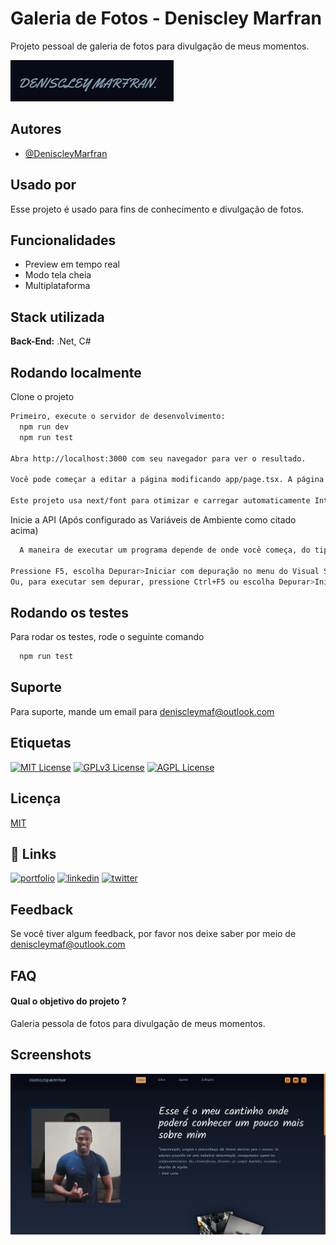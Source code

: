 # Galeria de Fotos - Deniscley Marfran

Projeto pessoal de galeria de fotos para divulgação de meus momentos.

<img alt="logo" src="logo.jpg"/>

## Autores

- [@DeniscleyMarfran](https://github.com/Deniscley)

## Usado por

Esse projeto é usado para fins de conhecimento e divulgação de fotos.

## Funcionalidades

- Preview em tempo real
- Modo tela cheia
- Multiplataforma

## Stack utilizada

**Back-End:** .Net, C#

## Rodando localmente

Clone o projeto

```bash
Primeiro, execute o servidor de desenvolvimento:
  npm run dev
  npm run test

Abra http://localhost:3000 com seu navegador para ver o resultado.

Você pode começar a editar a página modificando app/page.tsx. A página é atualizada automaticamente conforme você edita o arquivo.

Este projeto usa next/font para otimizar e carregar automaticamente Inter, uma fonte personalizada do Google.
```

Inicie a API (Após configurado as Variáveis de Ambiente como citado acima)

```bash
  A maneira de executar um programa depende de onde você começa, do tipo de programa e de você desejar executar no depurador. No caso mais simples, para compilar e executar um projeto aberto no Visual Studio:

Pressione F5, escolha Depurar>Iniciar com depuração no menu do Visual Studio ou selecione a seta verde Iniciar e o nome do projeto na barra de ferramentas do Visual Studio.
Ou, para executar sem depurar, pressione Ctrl+F5 ou escolha Depurar>Iniciar sem depuração no menu do Visual Studio.
```

## Rodando os testes

Para rodar os testes, rode o seguinte comando

```bash
  npm run test
```

## Suporte

Para suporte, mande um email para deniscleymaf@outlook.com

## Etiquetas

[![MIT License](https://img.shields.io/badge/License-MIT-green.svg)](https://choosealicense.com/licenses/mit/)
[![GPLv3 License](https://img.shields.io/badge/License-GPL%20v3-yellow.svg)](https://opensource.org/licenses/)
[![AGPL License](https://img.shields.io/badge/license-AGPL-blue.svg)](http://www.gnu.org/licenses/agpl-3.0)

## Licença

[MIT](https://choosealicense.com/licenses/mit/)

## 🔗 Links

[![portfolio](https://img.shields.io/badge/my_portfolio-000?style=for-the-badge&logo=ko-fi&logoColor=white)](https://denis-marfran-portfolio.netlify.app)
[![linkedin](https://img.shields.io/badge/linkedin-0A66C2?style=for-the-badge&logo=linkedin&logoColor=white)](https://www.linkedin.com/in/deniscleymarfran/)
[![twitter](https://img.shields.io/badge/twitter-1DA1F2?style=for-the-badge&logo=twitter&logoColor=white)](https://twitter.com/DeniscleyMAF)

## Feedback

Se você tiver algum feedback, por favor nos deixe saber por meio de deniscleymaf@outlook.com

## FAQ

#### Qual o objetivo do projeto ?

Galeria pessola de fotos para divulgação de meus momentos.

## Screenshots

<img alt="template" src="template.jpg"/>
